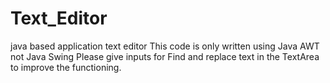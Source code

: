 # Text_Editor
java based application text editor
This code is only written using Java AWT not Java Swing
Please give inputs for Find and replace text in the TextArea to improve the functioning.
